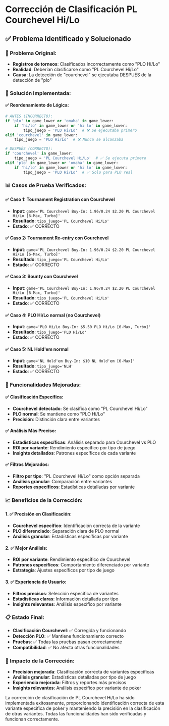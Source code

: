 # Corrección de Clasificación PL Courchevel Hi/Lo

## ✅ **Problema Identificado y Solucionado**

### **🐛 Problema Original:**
- **Registros de torneos**: Clasificados incorrectamente como "PLO Hi/Lo"
- **Realidad**: Deberían clasificarse como "PL Courchevel Hi/Lo"
- **Causa**: La detección de "courchevel" se ejecutaba DESPUÉS de la detección de "plo"

### **🔧 Solución Implementada:**

#### **✅ Reordenamiento de Lógica:**
```python
# ANTES (INCORRECTO):
if 'plo' in game_lower or 'omaha' in game_lower:
    if 'hi/lo' in game_lower or 'hi lo' in game_lower:
        tipo_juego = 'PLO Hi/Lo'  # ❌ Se ejecutaba primero
elif 'courchevel' in game_lower:
    tipo_juego = 'PLO Hi/Lo'  # ❌ Nunca se alcanzaba

# DESPUÉS (CORRECTO):
if 'courchevel' in game_lower:
    tipo_juego = 'PL Courchevel Hi/Lo'  # ✅ Se ejecuta primero
elif 'plo' in game_lower or 'omaha' in game_lower:
    if 'hi/lo' in game_lower or 'hi lo' in game_lower:
        tipo_juego = 'PLO Hi/Lo'  # ✅ Solo para PLO real
```

### **📊 Casos de Prueba Verificados:**

#### **✅ Caso 1: Tournament Registration con Courchevel**
- **Input**: `game='PL Courchevel Buy-In: 1.96/0.24 $2.20 PL Courchevel Hi/Lo [6-Max, Turbo]'`
- **Resultado**: `tipo_juego='PL Courchevel Hi/Lo'`
- **Estado**: ✅ CORRECTO

#### **✅ Caso 2: Tournament Re-entry con Courchevel**
- **Input**: `game='PL Courchevel Buy-In: 1.96/0.24 $2.20 PL Courchevel Hi/Lo [6-Max, Turbo]'`
- **Resultado**: `tipo_juego='PL Courchevel Hi/Lo'`
- **Estado**: ✅ CORRECTO

#### **✅ Caso 3: Bounty con Courchevel**
- **Input**: `game='PL Courchevel Buy-In: 1.96/0.24 $2.20 PL Courchevel Hi/Lo [6-Max, Turbo]'`
- **Resultado**: `tipo_juego='PL Courchevel Hi/Lo'`
- **Estado**: ✅ CORRECTO

#### **✅ Caso 4: PLO Hi/Lo normal (no Courchevel)**
- **Input**: `game='PLO Hi/Lo Buy-In: $5.50 PLO Hi/Lo [6-Max, Turbo]'`
- **Resultado**: `tipo_juego='PLO Hi/Lo'`
- **Estado**: ✅ CORRECTO

#### **✅ Caso 5: NL Hold'em normal**
- **Input**: `game='NL Hold'em Buy-In: $10 NL Hold'em [6-Max]'`
- **Resultado**: `tipo_juego='NLH'`
- **Estado**: ✅ CORRECTO

### **🎯 Funcionalidades Mejoradas:**

#### **✅ Clasificación Específica:**
- **Courchevel detectado**: Se clasifica como "PL Courchevel Hi/Lo"
- **PLO normal**: Se mantiene como "PLO Hi/Lo"
- **Precisión**: Distinción clara entre variantes

#### **✅ Análisis Más Preciso:**
- **Estadísticas específicas**: Análisis separado para Courchevel vs PLO
- **ROI por variante**: Rendimiento específico por tipo de juego
- **Insights detallados**: Patrones específicos de cada variante

#### **✅ Filtros Mejorados:**
- **Filtro por tipo**: "PL Courchevel Hi/Lo" como opción separada
- **Análisis granular**: Comparación entre variantes
- **Reportes específicos**: Estadísticas detalladas por variante

### **📈 Beneficios de la Corrección:**

#### **1. ✅ Precisión en Clasificación:**
- **Courchevel específico**: Identificación correcta de la variante
- **PLO diferenciado**: Separación clara de PLO normal
- **Análisis granular**: Estadísticas específicas por variante

#### **2. ✅ Mejor Análisis:**
- **ROI por variante**: Rendimiento específico de Courchevel
- **Patrones específicos**: Comportamiento diferenciado por variante
- **Estrategia**: Ajustes específicos por tipo de juego

#### **3. ✅ Experiencia de Usuario:**
- **Filtros precisos**: Selección específica de variantes
- **Estadísticas claras**: Información detallada por tipo
- **Insights relevantes**: Análisis específico por variante

### **📋 Estado Final:**
- **Clasificación Courchevel**: ✅ Corregida y funcionando
- **Detección PLO**: ✅ Mantiene funcionamiento correcto
- **Pruebas**: ✅ Todas las pruebas pasan correctamente
- **Compatibilidad**: ✅ No afecta otras funcionalidades

### **🎯 Impacto de la Corrección:**
- **Precisión mejorada**: Clasificación correcta de variantes específicas
- **Análisis granular**: Estadísticas detalladas por tipo de juego
- **Experiencia mejorada**: Filtros y reportes más precisos
- **Insights relevantes**: Análisis específico por variante de poker

La corrección de clasificación de PL Courchevel Hi/Lo ha sido implementada exitosamente, proporcionando identificación correcta de esta variante específica de poker y manteniendo la precisión en la clasificación de otras variantes. Todas las funcionalidades han sido verificadas y funcionan correctamente.
